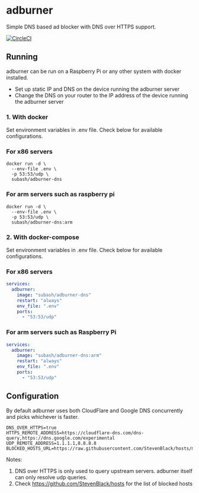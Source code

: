 # adburner
Simple DNS based ad blocker with DNS over HTTPS support.

[![CircleCI](https://circleci.com/gh/Subash/adburner-dns.svg?style=svg)](https://circleci.com/gh/Subash/adburner-dns)

## Running

adburner can be run on a Raspberry Pi or any other system with docker installed.

- Set up static IP and DNS on the device running the adburner server
- Change the DNS on your router to the IP address of the device running the adburner server

### 1. With docker

Set environment variables in .env file. Check below for available configurations.

### For x86 servers
```shell
docker run -d \
  --env-file .env \
  -p 53:53/udp \
  subash/adburner-dns
```

### For arm servers such as raspberry pi
```shell
docker run -d \
  --env-file .env \
  -p 53:53/udp \
  subash/adburner-dns:arm
```

### 2. With docker-compose

Set environment variables in .env file. Check below for available configurations.

### For x86 servers
```yaml
services:
  adburner:
    image: "subash/adburner-dns"
    restart: "always"
    env_file: ".env"
    ports:
      - "53:53/udp"
```

### For arm servers such as Raspberry Pi
```yaml
services:
  adburner:
    image: "subash/adburner-dns:arm"
    restart: "always"
    env_file: ".env"
    ports:
      - "53:53/udp"
```

## Configuration

By default adburner uses both CloudFlare and Google DNS concurrently and picks whichever is faster.
```
DNS_OVER_HTTPS=true
HTTPS_REMOTE_ADDRESS=https://cloudflare-dns.com/dns-query,https://dns.google.com/experimental
UDP_REMOTE_ADDRESS=1.1.1.1,8.8.8.8
BLOCKED_HOSTS_URL=https://raw.githubusercontent.com/StevenBlack/hosts/master/hosts
```
Notes:
1. DNS over HTTPS is only used to query upstream servers. adburner itself can only resolve udp queries.
2. Check https://github.com/StevenBlack/hosts for the list of blocked hosts